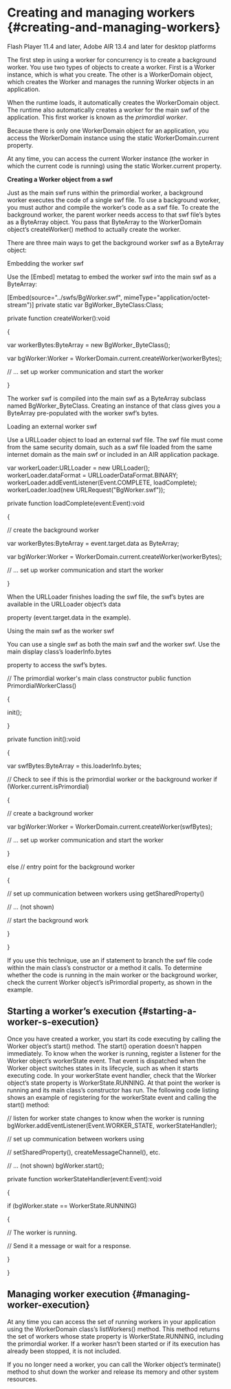 # Creating and managing workers {#creating-and-managing-workers}

Flash Player 11.4 and later, Adobe AIR 13.4 and later for desktop platforms

The first step in using a worker for concurrency is to create a background worker. You use two types of objects to create a worker. First is a Worker instance, which is what you create. The other is a WorkerDomain object, which creates the Worker and manages the running Worker objects in an application.

When the runtime loads, it automatically creates the WorkerDomain object. The runtime also automatically creates a worker for the main swf of the application. This first worker is known as the _primordial worker_.

Because there is only one WorkerDomain object for an application, you access the WorkerDomain instance using the static WorkerDomain.current property.

At any time, you can access the current Worker instance (the worker in which the current code is running) using the static Worker.current property.

**Creating a Worker object from a swf**

Just as the main swf runs within the primordial worker, a background worker executes the code of a single swf file. To use a background worker, you must author and compile the worker’s code as a swf file. To create the background worker, the parent worker needs access to that swf file’s bytes as a ByteArray object. You pass that ByteArray to the WorkerDomain object’s createWorker() method to actually create the worker.

There are three main ways to get the background worker swf as a ByteArray object:

Embedding the worker swf

Use the [Embed] metatag to embed the worker swf into the main swf as a ByteArray:

[Embed(source=&quot;../swfs/BgWorker.swf&quot;, mimeType=&quot;application/octet-stream&quot;)] private static var BgWorker_ByteClass:Class;

private function createWorker():void

{

var workerBytes:ByteArray = new BgWorker_ByteClass();

var bgWorker:Worker = WorkerDomain.current.createWorker(workerBytes);

// ... set up worker communication and start the worker

}

The worker swf is compiled into the main swf as a ByteArray subclass named BgWorker_ByteClass. Creating an instance of that class gives you a ByteArray pre-populated with the worker swf’s bytes.

Loading an external worker swf

Use a URLLoader object to load an external swf file. The swf file must come from the same security domain, such as a swf file loaded from the same internet domain as the main swf or included in an AIR application package.

var workerLoader:URLLoader = new URLLoader(); workerLoader.dataFormat = URLLoaderDataFormat.BINARY; workerLoader.addEventListener(Event.COMPLETE, loadComplete); workerLoader.load(new URLRequest(&quot;BgWorker.swf&quot;));

private function loadComplete(event:Event):void

{

// create the background worker

var workerBytes:ByteArray = event.target.data as ByteArray;

var bgWorker:Worker = WorkerDomain.current.createWorker(workerBytes);

// ... set up worker communication and start the worker

}

When the URLLoader finishes loading the swf file, the swf’s bytes are available in the URLLoader object’s data

property (event.target.data in the example).

Using the main swf as the worker swf

You can use a single swf as both the main swf and the worker swf. Use the main display class’s loaderInfo.bytes

property to access the swf’s bytes.

// The primordial worker&#039;s main class constructor public function PrimordialWorkerClass()

{

init();

}

private function init():void

{

var swfBytes:ByteArray = this.loaderInfo.bytes;

// Check to see if this is the primordial worker or the background worker if (Worker.current.isPrimordial)

{

// create a background worker

var bgWorker:Worker = WorkerDomain.current.createWorker(swfBytes);

// ... set up worker communication and start the worker

}

else // entry point for the background worker

{

// set up communication between workers using getSharedProperty()

// ... (not shown)

// start the background work

}

}

If you use this technique, use an if statement to branch the swf file code within the main class’s constructor or a method it calls. To determine whether the code is running in the main worker or the background worker, check the current Worker object’s isPrimordial property, as shown in the example.

## Starting a worker’s execution {#starting-a-worker-s-execution}

Once you have created a worker, you start its code executing by calling the Worker object’s start() method. The start() operation doesn’t happen immediately. To know when the worker is running, register a listener for the Worker object’s workerState event. That event is dispatched when the Worker object switches states in its lifecycle, such as when it starts executing code. In your workerState event handler, check that the Worker object’s state property is WorkerState.RUNNING. At that point the worker is running and its main class’s constructor has run. The following code listing shows an example of registering for the workerState event and calling the start() method:

// listen for worker state changes to know when the worker is running bgWorker.addEventListener(Event.WORKER_STATE, workerStateHandler);

// set up communication between workers using

// setSharedProperty(), createMessageChannel(), etc.

// ... (not shown) bgWorker.start();

private function workerStateHandler(event:Event):void

{

if (bgWorker.state == WorkerState.RUNNING)

{

// The worker is running.

// Send it a message or wait for a response.

}

}

## Managing worker execution {#managing-worker-execution}

At any time you can access the set of running workers in your application using the WorkerDomain class’s listWorkers() method. This method returns the set of workers whose state property is WorkerState.RUNNING, including the primordial worker. If a worker hasn’t been started or if its execution has already been stopped, it is not included.

If you no longer need a worker, you can call the Worker object’s terminate() method to shut down the worker and release its memory and other system resources.
